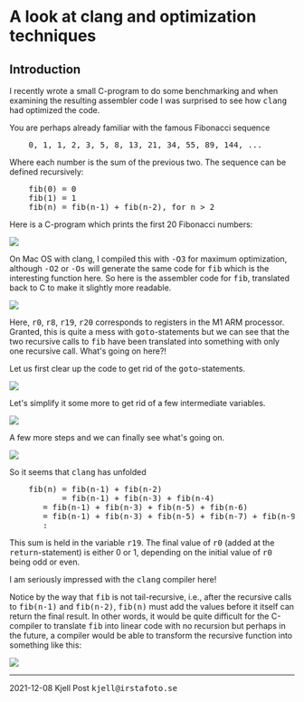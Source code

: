 # A look at clang and optimization techniques

## Introduction
<p>
I recently wrote a small C-program to do some benchmarking and
when examining the resulting assembler code I was surprised to
see how <tt>clang</tt> had optimized the code.
</p>
<p>
You are perhaps already familiar with the famous Fibonacci sequence
</p>
<pre>
    0, 1, 1, 2, 3, 5, 8, 13, 21, 34, 55, 89, 144, ...
</pre>
Where each number is the sum of the previous two.
The sequence can be defined recursively:
<pre>
    fib(0) = 0
    fib(1) = 1
    fib(n) = fib(n-1) + fib(n-2), for n > 2
</pre>
<p>
Here is a C-program which prints the first 20 Fibonacci numbers:
</p>
<img src="fib.c.png" />
<p>
On Mac OS with clang, I compiled this with <tt>-O3</tt> for
maximum optimization, although <tt>-O2</tt> or <tt>-Os</tt> will generate
the same code for <tt>fib</tt> which is the interesting function here.
So here is the assembler code for <tt>fib</tt>,
translated back to C to make it slightly more readable.
</p>
<img src="fib-1.png" />
<p>
Here, <tt>r0</tt>, <tt>r8</tt>, <tt>r19</tt>, <tt>r20</tt> corresponds
to registers in the M1 ARM processor.  Granted, this is quite a mess
with <tt>goto</tt>-statements but we can see that the two recursive
calls to <tt>fib</tt> have been translated into something with only
one recursive call.  What's going on here?!
</p>
<p>
Let us first clear up the code to get rid of the <tt>goto</tt>-statements.
</p>
<img src="fib-2.png" />
<p>
Let's simplify it some more to get rid of a few intermediate variables.
</p>
<img src="fib3.png" />
<p>
A few more steps and we can finally see what's going on.
</p>
<img src="fib4.png" />
<p>
So it seems that <tt>clang</tt> has unfolded
<pre>
    fib(n) = fib(n-1) + fib(n-2)
           = fib(n-1) + fib(n-3) + fib(n-4)
	   = fib(n-1) + fib(n-3) + fib(n-5) + fib(n-6)
	   = fib(n-1) + fib(n-3) + fib(n-5) + fib(n-7) + fib(n-9)
	   :
</pre>
<p>
This sum is held in the variable <tt>r19</tt>.
The final value of <tt>r0</tt> (added at the <tt>return</tt>-statement)
is either 0 or 1, depending on the initial value of <tt>r0</tt>
being odd or even.
</p>
<p>
I am seriously impressed with the <tt>clang</tt> compiler here!
</p>
<p>
Notice by the way that <tt>fib</tt> is not tail-recursive, i.e., after the
recursive calls to <tt>fib(n-1)</tt> and <tt>fib(n-2)</tt>,
<tt>fib(n)</tt> must add the values before it itself can return the
final result.  In other words, it would be quite difficult for the
C-compiler to translate <tt>fib</tt> into linear code with no recursion
but perhaps in the future, a compiler would be able to transform the
recursive function into something like this:
</p>
<img src="fibseq.png" />
<hr>
2021-12-08 Kjell Post <tt>kjell@irstafoto.se</tt>

